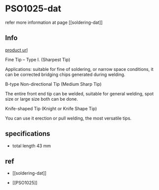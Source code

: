
# PSO1025-dat

refer more information at page [[soldering-dat]]


## Info 
 
[product url](https://www.electrodragon.com/product/3pcs-soldering-tips-shapes/)

Fine Tip – Type I. (Sharpest Tip)

Applications: suitable for fine of soldering, or narrow space conditions, it can be corrected bridging chips generated during welding.

B-type Non-directional Tip (Medium Sharp Tip)

The entire front end tip can be welded, suitable for general welding, spot size or large size both can be done.

Knife-shaped Tip (Knight or Knife Shape Tip)

You can use it erection or pull welding, the most versatile tips.

## specifications 

- total length 43 mm 



## ref 

- [[soldering-dat]]

- [[PSO1025]]
